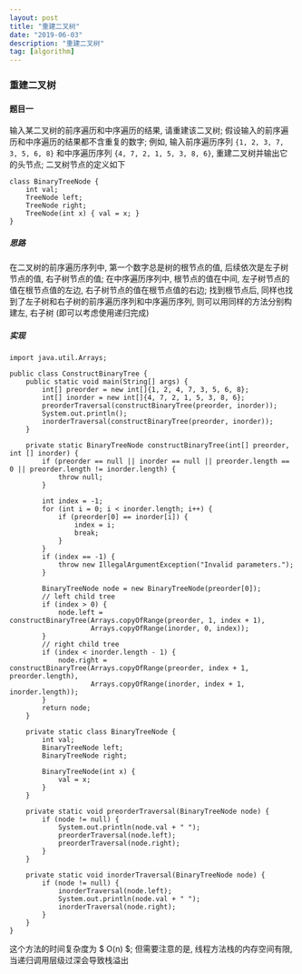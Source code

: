 ```yaml
---
layout: post
title: "重建二叉树"
date: "2019-06-03"
description: "重建二叉树"
tag: [algorithm]
---
```


### 重建二叉树

#### 题目一
输入某二叉树的前序遍历和中序遍历的结果, 请重建该二叉树; 假设输入的前序遍历和中序遍历的结果都不含重复的数字; 例如, 输入前序遍历序列 `{1, 2, 3, 7, 3, 5, 6, 8}` 和中序遍历序列 `{4, 7, 2, 1, 5, 3, 8, 6}`, 重建二叉树并输出它的头节点; 二叉树节点的定义如下
```
class BinaryTreeNode {
    int val;
    TreeNode left;
    TreeNode right;
    TreeNode(int x) { val = x; }
}
```

##### 思路
在二叉树的前序遍历序列中, 第一个数字总是树的根节点的值, 后续依次是左子树节点的值, 右子树节点的值; 在中序遍历序列中, 根节点的值在中间, 左子树节点的值在根节点值的左边, 右子树节点的值在根节点值的右边; 找到根节点后, 同样也找到了左子树和右子树的前序遍历序列和中序遍历序列, 则可以用同样的方法分别构建左, 右子树 (即可以考虑使用递归完成)

##### 实现
```
import java.util.Arrays;

public class ConstructBinaryTree {
    public static void main(String[] args) {
        int[] preorder = new int[]{1, 2, 4, 7, 3, 5, 6, 8};
        int[] inorder = new int[]{4, 7, 2, 1, 5, 3, 8, 6};
        preorderTraversal(constructBinaryTree(preorder, inorder));
        System.out.println();
        inorderTraversal(constructBinaryTree(preorder, inorder));
    }

    private static BinaryTreeNode constructBinaryTree(int[] preorder, int [] inorder) {
        if (preorder == null || inorder == null || preorder.length == 0 || preorder.length != inorder.length) {
            throw null;
        }

        int index = -1;
        for (int i = 0; i < inorder.length; i++) {
            if (preorder[0] == inorder[i]) {
                index = i;
                break;
            }
        }
        if (index == -1) {
            throw new IllegalArgumentException("Invalid parameters.");
        }

        BinaryTreeNode node = new BinaryTreeNode(preorder[0]);
        // left child tree
        if (index > 0) {
            node.left = constructBinaryTree(Arrays.copyOfRange(preorder, 1, index + 1),
                    Arrays.copyOfRange(inorder, 0, index));
        }
        // right child tree
        if (index < inorder.length - 1) {
            node.right = constructBinaryTree(Arrays.copyOfRange(preorder, index + 1, preorder.length),
                    Arrays.copyOfRange(inorder, index + 1, inorder.length));
        }
        return node;
    }

    private static class BinaryTreeNode {
        int val;
        BinaryTreeNode left;
        BinaryTreeNode right;

        BinaryTreeNode(int x) {
            val = x;
        }
    }

    private static void preorderTraversal(BinaryTreeNode node) {
        if (node != null) {
            System.out.println(node.val + " ");
            preorderTraversal(node.left);
            preorderTraversal(node.right);
        }
    }

    private static void inorderTraversal(BinaryTreeNode node) {
        if (node != null) {
            inorderTraversal(node.left);
            System.out.println(node.val + " ");
            inorderTraversal(node.right);
        }
    }
}
```
这个方法的时间复杂度为 $ O(n) $; 但需要注意的是, 线程方法栈的内存空间有限, 当递归调用层级过深会导致栈溢出
